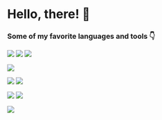 # Hello, there! 👋

### Some of my favorite languages and tools 👇


![](https://img.shields.io/badge/HTML5-E34F26?style=for-the-badge&logo=html5&logoColor=white) ![](https://img.shields.io/badge/CSS3-1572B6?style=for-the-badge&logo=css3&logoColor=white) ![](https://img.shields.io/badge/JavaScript-323330?style=for-the-badge&logo=javascript&logoColor=F7DF1E) 

![](https://img.shields.io/badge/MongoDB-4EA94B?style=for-the-badge&logo=mongodb&logoColor=white) 

![](https://img.shields.io/badge/Node.js-339933?style=for-the-badge&logo=nodedotjs&logoColor=white) ![](https://img.shields.io/badge/Express.js-000000?style=for-the-badge&logo=express&logoColor=white) 

![](https://img.shields.io/badge/Oracle-F80000?style=for-the-badge&logo=oracle&logoColor=black) ![](https://img.shields.io/badge/Heroku-430098?style=for-the-badge&logo=heroku&logoColor=white) 

![](https://github-readme-stats.vercel.app/api/top-langs/?username=vhenriqueortolan)
